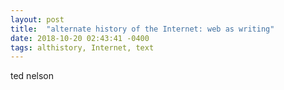 ```yaml
--- 
layout: post 
title:  "alternate history of the Internet: web as writing" 
date: 2018-10-20 02:43:41 -0400 
tags: althistory, Internet, text
---
```


ted nelson